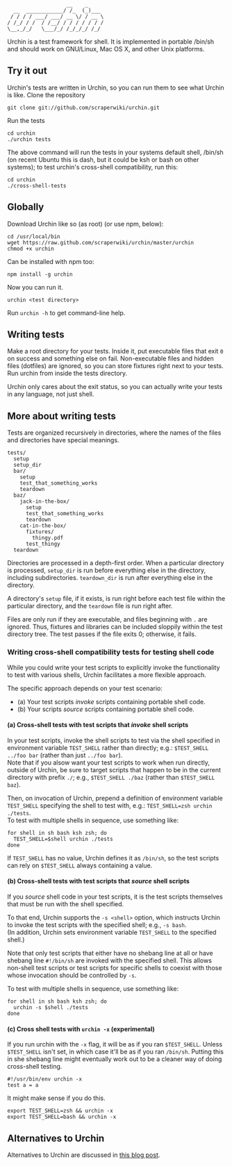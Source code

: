                        __    _     
      __  ____________/ /_  (_)___ 
     / / / / ___/ ___/ __ \/ / __ \
    / /_/ / /  / /__/ / / / / / / /
    \__,_/_/   \___/_/ /_/_/_/ /_/ 

Urchin is a test framework for shell. It is implemented in
portable /bin/sh and should work on GNU/Linux, Mac OS X, and
other Unix platforms.

## Try it out
Urchin's tests are written in Urchin, so you can run them to see what Urchin
is like. Clone the repository

    git clone git://github.com/scraperwiki/urchin.git

Run the tests

    cd urchin
    ./urchin tests

The above command will run the tests in your systems default
shell, /bin/sh (on recent Ubuntu this is dash, but it could be
ksh or bash on other systems); to test urchin's cross-shell compatibility,
run this:

    cd urchin
    ./cross-shell-tests

## Globally
Download Urchin like so (as root) (or use npm, below):

    cd /usr/local/bin
    wget https://raw.github.com/scraperwiki/urchin/master/urchin
    chmod +x urchin

Can be installed with npm too:

    npm install -g urchin

Now you can run it.

    urchin <test directory>

Run `urchin -h` to get command-line help.

## Writing tests
Make a root directory for your tests. Inside it, put executable files that
exit `0` on success and something else on fail. Non-executable files and hidden
files (dotfiles) are ignored, so you can store fixtures right next to your
tests. Run urchin from inside the tests directory.

Urchin only cares about the exit status, so you can actually write your tests
in any language, not just shell.

## More about writing tests
Tests are organized recursively in directories, where the names of the files
and directories have special meanings.

    tests/
      setup
      setup_dir
      bar/
        setup
        test_that_something_works
        teardown
      baz/
        jack-in-the-box/
          setup
          test_that_something_works
          teardown
        cat-in-the-box/
          fixtures/
            thingy.pdf
          test_thingy
      teardown

Directories are processed in a depth-first order. When a particular directory
is processed, `setup_dir` is run before everything else in the directory, including
subdirectories. `teardown_dir` is run after everything else in the directory.

A directory's `setup` file, if it exists, is run right before each test file
within the particular directory, and the `teardown` file is run right after.

Files are only run if they are executable, and files beginning with `.` are
ignored. Thus, fixtures and libraries can be included sloppily within the test
directory tree. The test passes if the file exits 0; otherwise, it fails.

### Writing cross-shell compatibility tests for testing shell code

While you could write your test scripts to explicitly invoke the functionality
to test with various shells, Urchin facilitates a more flexible approach.

The specific approach depends on your test scenario:

* (a) Your test scripts _invoke_ scripts containing portable shell code.
* (b) Your scripts _source_ scripts containing portable shell code.

#### (a) Cross-shell tests with test scripts that _invoke_ shell scripts

In your test scripts, invoke the shell scripts to test via the shell
specified in environment variable `TEST_SHELL` rather than directly;
e.g.: `$TEST_SHELL ../foo bar` (rather than just `../foo bar`).  
Note that if you alsow want your test scripts to work when run directly,
outside of Urchin, be sure to target scripts that happen to be in the 
current directory with prefix `./`; e.g., `$TEST_SHELL ./baz`
(rather than `$TEST_SHELL baz`).

Then, on invocation of Urchin, prepend a definition of environment variable
`TEST_SHELL` specifying the shell to test with, e.g.: `TEST_SHELL=zsh urchin ./tests`.  
To test with multiple shells in sequence, use something like:

    for shell in sh bash ksh zsh; do
      TEST_SHELL=$shell urchin ./tests
    done

If `TEST_SHELL` has no value, Urchin defines it as `/bin/sh`, so the test
scripts can rely on `$TEST_SHELL` always containing a value.

#### (b) Cross-shell tests with test scripts that _source_ shell scripts

If you _source_ shell code in your test scripts, it is the test scripts
themselves that must be run with the shell specified.

To that end, Urchin supports the `-s <shell>` option, which instructs
Urchin to invoke the test scripts with the specified shell; e.g., `-s bash`.  
(In addition, Urchin sets environment variable `TEST_SHELL` to the specified
shell.)

Note that only test scripts that either have no shebang line at all or
have shebang line `#!/bin/sh` are invoked with the specified shell.
This allows non-shell test scripts or test scripts for specific
shells to coexist with those whose invocation should be controlled by `-s`.

To test with multiple shells in sequence, use something like:

    for shell in sh bash ksh zsh; do
      urchin -s $shell ./tests
    done

#### (c) Cross shell tests with `urchin -x` (experimental)
If you run urchin with the `-x` flag, it will be as if you ran
`$TEST_SHELL`. Unless `$TEST_SHELL` isn't set, in which case it'll
be as if you ran `/bin/sh`. Putting this in she shebang line might
eventually work out to be a cleaner way of doing cross-shell testing.

    #!/usr/bin/env urchin -x
    test a = a

It might make sense if you do this.

    export TEST_SHELL=zsh && urchin -x
    export TEST_SHELL=bash && urchin -x

## Alternatives to Urchin
Alternatives to Urchin are discussed in
[this blog post](https://blog.scraperwiki.com/2012/12/how-to-test-shell-scripts/).
